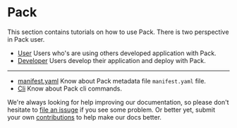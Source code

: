 # Pack

 This section contains tutorials on how to use Pack. There is two perspective in Pack user.
  
  - [User](/docs/tutorials/user-doc.md) Users who's are using others developed application with Pack.
  - [Developer](/docs/tutorials/dev-doc.md) Users develop their application and deploy with Pack.
  
  ---
  
  - [manifest.yaml](/docs/tutorials/manifest.md) Know about Pack metadata file `manifest.yaml` file.
  - [Cli](/docs/tutorials/cli.md) Know about Pack cli commands.  
  
  We're always looking for help improving our documentation, so please don't hesitate to
  [file an issuge](https://github.com/kubepack/pack/issues/new) if you see some problem.
  Or better yet, submit your own [contributions](/CONTRIBUTING.md) to help
  make our docs better.